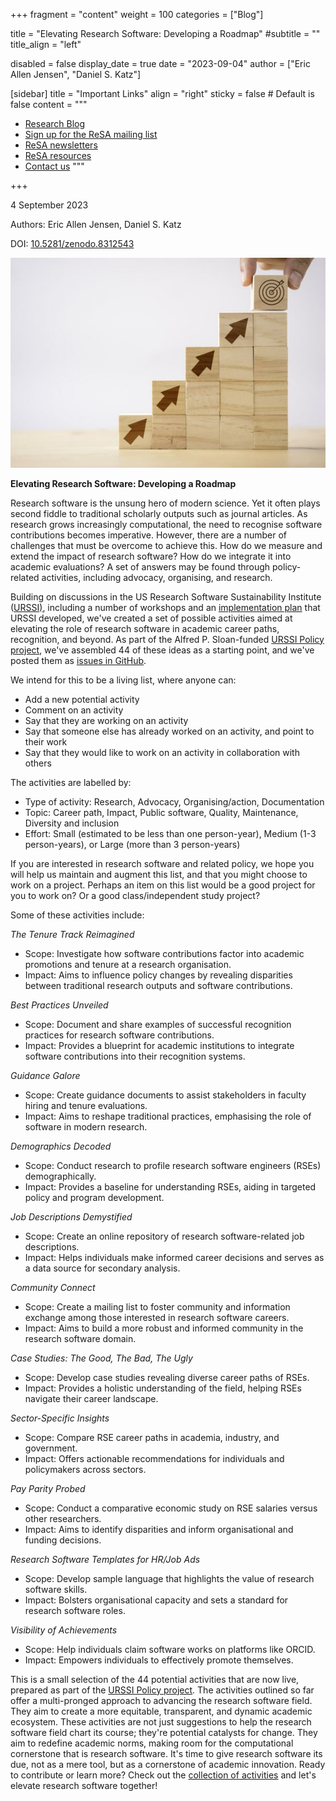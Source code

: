 +++
fragment = "content"
weight = 100
categories = ["Blog"]

title = "Elevating Research Software: Developing a Roadmap"
#subtitle = ""
title_align = "left"

disabled = false
display_date = true
date = "2023-09-04"
author = ["Eric Allen Jensen", "Daniel S. Katz"]

[sidebar]
  title = "Important Links"
  align = "right"
  sticky = false # Default is false
  content = """
  * [Research Blog](https://www.researchsoft.org/blog/)
  * [Sign up for the ReSA mailing list](https://landing.mailerlite.com/webforms/landing/i5e1h2)
  * [ReSA newsletters](/news)
  * [ReSA resources](/resa-resources)
  * [Contact us](/contact)
  """

+++

4 September 2023

Authors: Eric Allen Jensen, Daniel S. Katz

DOI: [10.5281/zenodo.8312543](https://zenodo.org/record/8312543)

![My Image](252891110-f7f7219e-9d80-4496-b6ed-8c4a86d20eb9.png)

**Elevating Research Software: Developing a Roadmap**

Research software is the unsung hero of modern science. Yet it often plays second fiddle to traditional scholarly outputs such as journal articles. As research grows increasingly computational, the need to recognise software contributions becomes imperative. However, there are a number of challenges that must be overcome to achieve this. How do we measure and extend the impact of research software? How do we integrate it into academic evaluations? A set of answers may be found through policy-related activities, including advocacy, organising, and research.

Building on discussions in the US Research Software Sustainability Institute ([URSSI)](https://urssi.us/), including a number of workshops and an [implementation plan](https://plan.urssi.us/) that URSSI developed, we've created a set of possible activities aimed at elevating the role of research software in academic career paths, recognition, and beyond. As part of the Alfred P. Sloan-funded [URSSI Policy project](https://urssi.us/projects/policy/about/), we've assembled 44 of these ideas as a starting point, and we've posted them as [issues in GitHub](https://github.com/si2-urssi/policy/issues?q=is%3Aissue+is%3Aopen+label%3AActivity).

We intend for this to be a living list, where anyone can:

- Add a new potential activity
- Comment on an activity
- Say that they are working on an activity
- Say that someone else has already worked on an activity, and point to their work
- Say that they would like to work on an activity in collaboration with others

The activities are labelled by:

- Type of activity: Research, Advocacy, Organising/action, Documentation
- Topic: Career path, Impact, Public software, Quality, Maintenance, Diversity and inclusion
- Effort: Small (estimated to be less than one person-year), Medium (1-3 person-years), or Large (more than 3 person-years)

If you are interested in research software and related policy, we hope you will help us maintain and augment this list, and that you might choose to work on a project. Perhaps an item on this list would be a good project for you to work on? Or a good class/independent study project?

Some of these activities include:

_The Tenure Track Reimagined_

- Scope: Investigate how software contributions factor into academic promotions and tenure at a research organisation.
- Impact: Aims to influence policy changes by revealing disparities between traditional research outputs and software contributions.

_Best Practices Unveiled_

- Scope: Document and share examples of successful recognition practices for research software contributions.
- Impact: Provides a blueprint for academic institutions to integrate software contributions into their recognition systems.

_Guidance Galore_

- Scope: Create guidance documents to assist stakeholders in faculty hiring and tenure evaluations.
- Impact: Aims to reshape traditional practices, emphasising the role of software in modern research.

_Demographics Decoded_

- Scope: Conduct research to profile research software engineers (RSEs) demographically.
- Impact: Provides a baseline for understanding RSEs, aiding in targeted policy and program development.

_Job Descriptions Demystified_

- Scope: Create an online repository of research software-related job descriptions.
- Impact: Helps individuals make informed career decisions and serves as a data source for secondary analysis.

_Community Connect_

- Scope: Create a mailing list to foster community and information exchange among those interested in research software careers.
- Impact: Aims to build a more robust and informed community in the research software domain.

_Case Studies: The Good, The Bad, The Ugly_

- Scope: Develop case studies revealing diverse career paths of RSEs.
- Impact: Provides a holistic understanding of the field, helping RSEs navigate their career landscape.

_Sector-Specific Insights_

- Scope: Compare RSE career paths in academia, industry, and government.
- Impact: Offers actionable recommendations for individuals and policymakers across sectors.

_Pay Parity Probed_

- Scope: Conduct a comparative economic study on RSE salaries versus other researchers.
- Impact: Aims to identify disparities and inform organisational and funding decisions.

_Research Software Templates for HR/Job Ads_

- Scope: Develop sample language that highlights the value of research software skills.
- Impact: Bolsters organisational capacity and sets a standard for research software roles.

_Visibility of Achievements_

- Scope: Help individuals claim software works on platforms like ORCID.
- Impact: Empowers individuals to effectively promote themselves.

This is a small selection of the 44 potential activities that are now live, prepared as part of the [URSSI Policy project](https://urssi.us/projects/policy/about/). The activities outlined so far offer a multi-pronged approach to advancing the research software field. They aim to create a more equitable, transparent, and dynamic academic ecosystem. These activities are not just suggestions to help the research software field chart its course; they're potential catalysts for change. They aim to redefine academic norms, making room for the computational cornerstone that is research software. It's time to give research software its due, not as a mere tool, but as a cornerstone of academic innovation. Ready to contribute or learn more? Check out the [collection of activities](https://github.com/si2-urssi/policy/issues?q=is%3Aissue+is%3Aopen+label%3AActivity) and let's elevate research software together!

